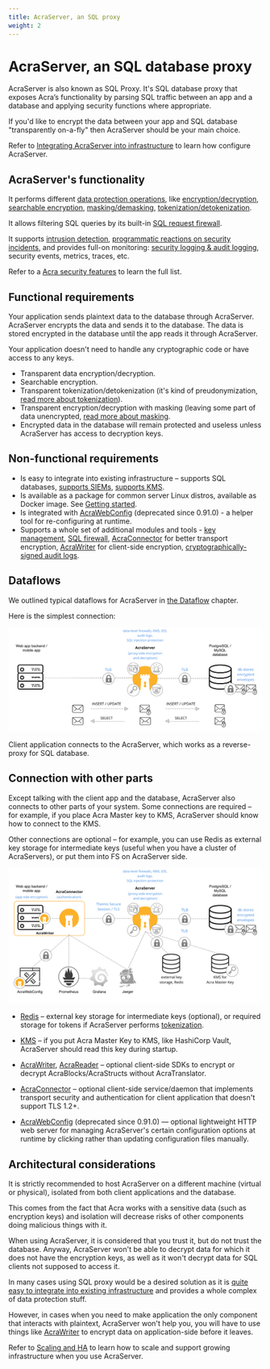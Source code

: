 ```yaml
---
title: AcraServer, an SQL proxy
weight: 2
---
```


# AcraServer, an SQL database proxy

AcraServer is also known as SQL Proxy. It's SQL database proxy that exposes Acra’s functionality by parsing SQL traffic between an app and a database and applying security functions where appropriate. 

If you'd like to encrypt the data between your app and SQL database "transparently on-a-fly" then AcraServer should be your main choice.

Refer to [Integrating AcraServer into infrastructure](/acra/guides/integrating-acra-server-into-infrastructure/) to learn how configure AcraServer.


## AcraServer's functionality

It performs different [data protection operations](/acra/acra-in-depth/security-features/), like [encryption/decryption](/acra/security-controls/encryption), [searchable encryption](/acra/security-controls/searchable-encryption/), [masking/demasking](/acra/security-controls/masking/), [tokenization/detokenization](/acra/security-controls/tokenization/). 

It allows filtering SQL queries by its built-in [SQL request firewall](/acra/security-controls/sql-firewall/). 

It supports [intrusion detection](/acra/security-controls/intrusion-detection/), [programmatic reactions on security incidents](/acra/security-controls/security-logging-and-events/programmatic-reactions/), and provides full-on monitoring: [security logging & audit logging](/acra/security-controls/security-logging-and-events/), security events, metrics, traces, etc.

Refer to a [Acra security features](/acra/acra-in-depth/security-features/) to learn the full list.


## Functional requirements

Your application sends plaintext data to the database through AcraServer. AcraServer encrypts the data and sends it to the database. The data is stored encrypted in the database until the app reads it through AcraServer.

Your application doesn't need to handle any cryptographic code or have access to any keys.

* Transparent data encryption/decryption.
* Searchable encryption.
* Transparent tokenization/detokenization (it's kind of preudonymization, [read more about tokenization](/acra/security-controls/tokenization/)).
* Transparent encryption/decryption with masking (leaving some part of data unencrypted,
  [read more about masking](/acra/security-controls/masking/).
* Encrypted data in the database will remain protected and useless unless AcraServer has access to decryption keys.


## Non-functional requirements

* Is easy to integrate into existing infrastructure – supports SQL databases, [supports SIEMs](/acra/security-controls/security-logging-and-events/siem-soc-integration/), [supports KMS](/acra/configuring-maintaining/key-storing/kms-integration/).
* Is available as a package for common server Linux distros, available as Docker image. See [Getting started](/acra/getting-started/).
* Is integrated with [AcraWebConfig](/acra/configuring-maintaining/general-configuration/acra-webconfig/) (deprecated since 0.91.0) - a helper tool for re-configuring at runtime.
* Supports a whole set of additional modules and tools - [key management](/acra/security-controls/key-management/), [SQL firewall](/acra/security-controls/sql-firewall), [AcraConnector](/acra/security-controls/transport-security/acra-connector) for better transport encryption, [AcraWriter](/acra/acra-in-depth/architecture/sdks/acrawriter/) for client-side encryption, [cryptographically-signed audit logs](/acra/security-controls/security-logging-and-events/audit-logging/).


## Dataflows

We outlined typical dataflows for AcraServer in [the Dataflow](/acra/acra-in-depth/data-flow/#simplest-version-with-sql-proxy) chapter.

Here is the simplest connection:

![](/files/acra/app-as-db.png)


Client application connects to the AcraServer, which works as a reverse-proxy for SQL database.


## Connection with other parts

Except talking with the client app and the database, AcraServer also connects to other parts of your system. Some connections are required – for example, if you place Acra Master key to KMS, AcraServer should know how to connect to the KMS.

Other connections are optional – for example, you can use Redis as external key storage for intermediate keys (useful when you have a cluster of AcraServers), or put them into FS on AcraServer side.

![](/files/acra/as-and-all-their-friends.png)


* [Redis](/acra/acra-in-depth/architecture/key-storage-and-kms/key-storage/) – external key storage for intermediate keys (optional), or required storage for tokens if AcraServer performs [tokenization](/acra/security-controls/tokenization/).

* [KMS](/acra/acra-in-depth/architecture/key-storage-and-kms/kms/) – if you put Acra Master Key to KMS, like HashiCorp Vault, AcraServer should read this key during startup.

* [AcraWriter](/acra/acra-in-depth/architecture/sdks/acrawriter/), [AcraReader](/acra/acra-in-depth/architecture/sdks/acrareader/) – optional client-side SDKs to encrypt or decrypt AcraBlocks/AcraStructs without AcraTranslator.

* [AcraConnector](/acra/security-controls/transport-security/acra-connector) – optional client-side service/daemon that implements transport security and authentication for client application that doesn't support TLS 1.2+.

* [AcraWebConfig](/acra/configuring-maintaining/general-configuration/acra-webconfig/) (deprecated since 0.91.0) — optional lightweight HTTP web server for managing AcraServer's certain configuration options at runtime by clicking rather than updating configuration files manually.

## Architectural considerations

It is strictly recommended to host AcraServer on a different machine (virtual or physical),
isolated from both client applications and the database.

This comes from the fact that Acra works with a sensitive data (such as encryption keys) and isolation
will decrease risks of other components doing malicious things with it.

When using AcraServer, it is considered that you trust it, but do not trust the database.
Anyway, AcraServer won't be able to decrypt data for which it does not have the encryption keys,
as well as it won't decrypt data for SQL clients not supposed to access it.

In many cases using SQL proxy would be a desired solution as it is
[quite easy to integrate into existing infrastructure](/acra/guides/integrating-acra-server-into-infrastructure/)
and provides a whole complex of data protection stuff.

However, in cases when you need to make application the only component that interacts with plaintext,
AcraServer won't help you, you will have to use things like [AcraWriter](/acra/acra-in-depth/architecture/sdks/acrawriter/) to encrypt data on application-side before it leaves.

Refer to [Scaling and HA](/acra/acra-in-depth/scaling-and-high-availability/) to learn how to scale and support growing infrastructure when you use AcraServer.